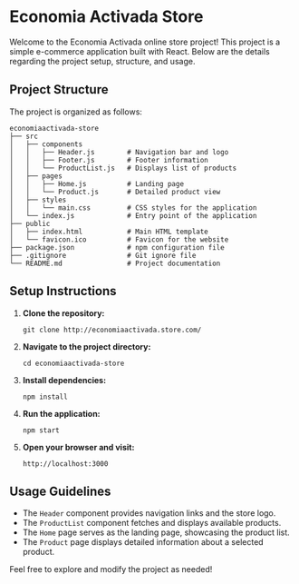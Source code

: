 # Economia Activada Store

Welcome to the Economia Activada online store project! This project is a simple e-commerce application built with React. Below are the details regarding the project setup, structure, and usage.

## Project Structure

The project is organized as follows:

```
economiaactivada-store
├── src
│   ├── components
│   │   ├── Header.js        # Navigation bar and logo
│   │   ├── Footer.js        # Footer information
│   │   └── ProductList.js   # Displays list of products
│   ├── pages
│   │   ├── Home.js          # Landing page
│   │   └── Product.js       # Detailed product view
│   ├── styles
│   │   └── main.css         # CSS styles for the application
│   └── index.js             # Entry point of the application
├── public
│   ├── index.html           # Main HTML template
│   └── favicon.ico          # Favicon for the website
├── package.json             # npm configuration file
├── .gitignore               # Git ignore file
└── README.md                # Project documentation
```

## Setup Instructions

1. **Clone the repository:**
   ```
   git clone http://economiaactivada.store.com/
   ```

2. **Navigate to the project directory:**
   ```
   cd economiaactivada-store
   ```

3. **Install dependencies:**
   ```
   npm install
   ```

4. **Run the application:**
   ```
   npm start
   ```

5. **Open your browser and visit:**
   ```
   http://localhost:3000
   ```

## Usage Guidelines

- The `Header` component provides navigation links and the store logo.
- The `ProductList` component fetches and displays available products.
- The `Home` page serves as the landing page, showcasing the product list.
- The `Product` page displays detailed information about a selected product.

Feel free to explore and modify the project as needed!